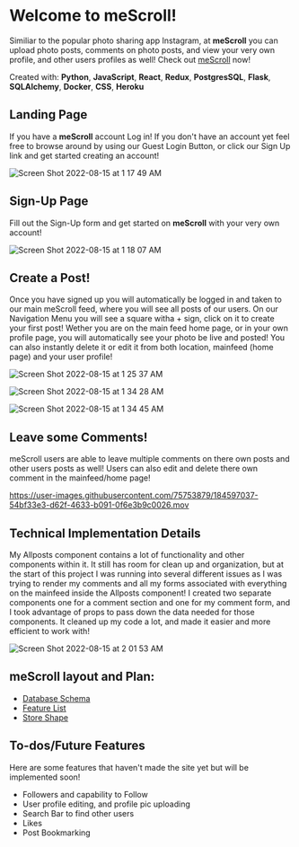 # Welcome to meScroll!

Similiar to the popular photo sharing app Instagram, at **meScroll** you can upload photo posts, comments on photo posts, and view your very own profile, and other users profiles as well! Check out [meScroll](https://mescroll.herokuapp.com/) now!

Created with: **Python**, **JavaScript**, **React**, **Redux**, **PostgresSQL**, **Flask**, **SQLAlchemy**, **Docker**, **CSS**, **Heroku**


## Landing Page

If you have a **meScroll** account Log in! If you don't have an account yet feel free to browse around by using our Guest Login Button, or click our Sign Up link and get started creating an account! 

![Screen Shot 2022-08-15 at 1 17 49 AM](https://user-images.githubusercontent.com/75753879/184592654-e114626f-46c9-4f27-b6e6-e00b88638cee.png)

## Sign-Up Page

Fill out the Sign-Up form and get started on **meScroll** with your very own account!

![Screen Shot 2022-08-15 at 1 18 07 AM](https://user-images.githubusercontent.com/75753879/184592713-5fbee0e1-a186-47fa-b5df-c6120a6a3e92.png)


## Create a Post!

Once you have signed up you will automatically be logged in and taken to our main meScroll feed, where you will see all posts of our users. On our Navigation Menu you will see a square witha + sign, click on it to create your first post! Wether you are on the main feed home page, or in your own profile page, you will automatically see your photo be live and posted! You can also instantly delete it or edit it from both location, mainfeed (home page) and your user profile!

![Screen Shot 2022-08-15 at 1 25 37 AM](https://user-images.githubusercontent.com/75753879/184593887-84b67260-0327-49d1-8f54-9d0e61a6dba4.png)

![Screen Shot 2022-08-15 at 1 34 28 AM](https://user-images.githubusercontent.com/75753879/184594757-9c6e32fb-3bd5-4cb3-9783-84c61733831b.png)

![Screen Shot 2022-08-15 at 1 34 45 AM](https://user-images.githubusercontent.com/75753879/184594780-1a3167d7-4fec-49ec-9877-cc7129b7cf31.png)

## Leave some Comments!

meScroll users are able to leave multiple comments on there own posts and other users posts as well! Users can also edit and delete there own comment in the mainfeed/home page! 


https://user-images.githubusercontent.com/75753879/184597037-54bf33e3-d62f-4633-b091-0f6e3b9c0026.mov



## Technical Implementation Details

My Allposts component contains a lot of functionality and other components within it. It still has room for clean up and organization, but at the start of this project I was running into several different issues as I was trying to render my comments and all my forms associated with everything on the mainfeed inside the Allposts component! I created two separate components one for a comment section and one for my comment form, and I took advantage of props to pass down the data needed for those components. It cleaned up my code a lot, and made it easier and more efficient to work with!

![Screen Shot 2022-08-15 at 2 01 53 AM](https://user-images.githubusercontent.com/75753879/184598663-fcbe3962-aa96-49a4-82ef-e278dfd9315f.png)


## meScroll layout and Plan:

 - [Database Schema](https://github.com/joshsalcido/MeScroll/wiki/Database-Schema)
 - [Feature List](https://github.com/joshsalcido/mescroll/wiki/MVP-Features#feature-list)
 - [Store Shape](https://github.com/joshsalcido/stays-app/wiki/Store-Shape)


## To-dos/Future Features

Here are some features that haven't made the site yet but will be implemented soon!

 - Followers and capability to Follow
 - User profile editing, and profile pic uploading
 - Search Bar to find other users
 - Likes
 - Post Bookmarking
